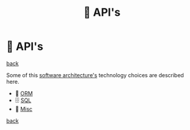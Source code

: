 ﻿---
title: "🎁 API's"
---

🎁 API's
========

[back](..)

Some of this [software architecture's](../index.md) technology choices are described here.

- 📀 [ORM](orm.md)
- 🗄️ [SQL](sql.md)
- 🧱 [Misc](misc.md)

[back](..)
